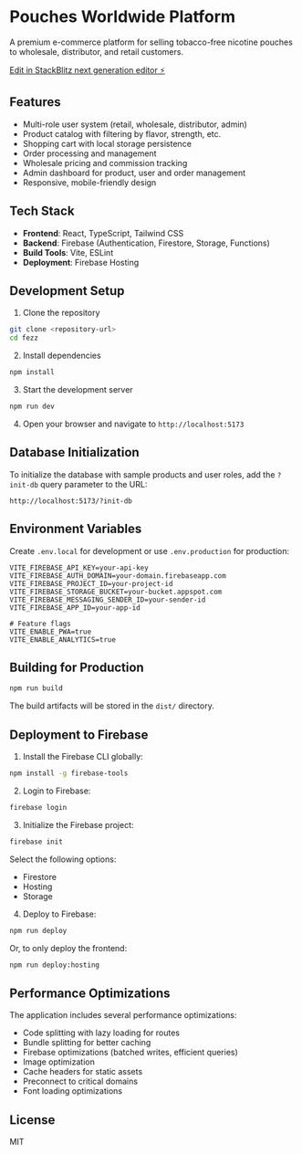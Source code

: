 # Pouches Worldwide Platform

A premium e-commerce platform for selling tobacco-free nicotine pouches to wholesale, distributor, and retail customers.

[Edit in StackBlitz next generation editor ⚡️](https://stackblitz.com/~/github.com/jdevop33/fezz)

## Features

- Multi-role user system (retail, wholesale, distributor, admin)
- Product catalog with filtering by flavor, strength, etc.
- Shopping cart with local storage persistence
- Order processing and management
- Wholesale pricing and commission tracking
- Admin dashboard for product, user and order management
- Responsive, mobile-friendly design

## Tech Stack

- **Frontend**: React, TypeScript, Tailwind CSS
- **Backend**: Firebase (Authentication, Firestore, Storage, Functions)
- **Build Tools**: Vite, ESLint
- **Deployment**: Firebase Hosting

## Development Setup

1. Clone the repository
```bash
git clone <repository-url>
cd fezz
```

2. Install dependencies
```bash
npm install
```

3. Start the development server
```bash
npm run dev
```

4. Open your browser and navigate to `http://localhost:5173`

## Database Initialization

To initialize the database with sample products and user roles, add the `?init-db` query parameter to the URL:

```
http://localhost:5173/?init-db
```

## Environment Variables

Create `.env.local` for development or use `.env.production` for production:

```
VITE_FIREBASE_API_KEY=your-api-key
VITE_FIREBASE_AUTH_DOMAIN=your-domain.firebaseapp.com
VITE_FIREBASE_PROJECT_ID=your-project-id
VITE_FIREBASE_STORAGE_BUCKET=your-bucket.appspot.com
VITE_FIREBASE_MESSAGING_SENDER_ID=your-sender-id
VITE_FIREBASE_APP_ID=your-app-id

# Feature flags
VITE_ENABLE_PWA=true
VITE_ENABLE_ANALYTICS=true
```

## Building for Production

```bash
npm run build
```

The build artifacts will be stored in the `dist/` directory.

## Deployment to Firebase

1. Install the Firebase CLI globally:
```bash
npm install -g firebase-tools
```

2. Login to Firebase:
```bash
firebase login
```

3. Initialize the Firebase project:
```bash
firebase init
```
Select the following options:
- Firestore
- Hosting
- Storage

4. Deploy to Firebase:
```bash
npm run deploy
```

Or, to only deploy the frontend:
```bash
npm run deploy:hosting
```

## Performance Optimizations

The application includes several performance optimizations:

- Code splitting with lazy loading for routes
- Bundle splitting for better caching
- Firebase optimizations (batched writes, efficient queries)
- Image optimization
- Cache headers for static assets
- Preconnect to critical domains
- Font loading optimizations

## License

MIT